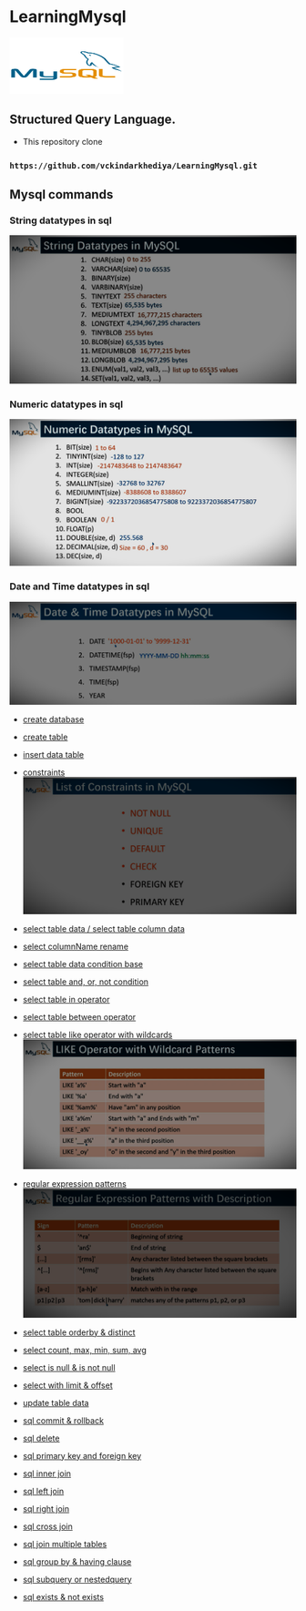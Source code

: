 # LearningMysql

<code align=center><img src="https://github.com/devicons/devicon/blob/master/icons/mysql/mysql-original-wordmark.svg" title="mysql" alt="mysql" width="200" height="100"/></code>

## Structured Query Language.

* This repository clone
### `https://github.com/vckindarkhediya/LearningMysql.git`

## Mysql commands

### String datatypes in sql 
<code align=center><img src="string_datatypes.png" title="string datatypes" alt="string" /></code>


### Numeric datatypes in sql 
<code align=center><img src="numeric_datatypes.png" title="numeric datatypes" alt="numeric" /></code>


### Date and Time datatypes in sql 
<code align=center><img src="date_and_time_datatypes.png" title="date_and_time datatypes" alt="date_and_time" /></code>


* [create database ](https://github.com/vckindarkhediya/LearningMysql/blob/mysql/Day-1-Learning/index.html)
* [create table ](https://github.com/vckindarkhediya/LearningMysql/blob/mysql/Day-2-Learning/index.html)
* [insert data table](https://github.com/vckindarkhediya/LearningMysql/blob/mysql/Day-3-Learning/index.html)
* [constraints](https://github.com/vckindarkhediya/LearningMysql/blob/mysql/Day-4-Learning/index.html)
<code align=center><img src="constraints.png" title="constraints" alt="constraints" /></code>

* [select table data / select table column data](https://github.com/vckindarkhediya/LearningMysql/blob/mysql/Day-5-Learning/index.html)
* [select columnName rename](https://github.com/vckindarkhediya/LearningMysql/blob/mysql/Day-6-Learning/index.html)
* [select table data condition base](https://github.com/vckindarkhediya/LearningMysql/blob/mysql/Day-7-Learning/index.html)
* [select table and, or, not condition](https://github.com/vckindarkhediya/LearningMysql/blob/mysql/Day-8-Learning/index.html)
* [select table in operator](https://github.com/vckindarkhediya/LearningMysql/blob/mysql/Day-9-Learning/index.html)
* [select table between operator](https://github.com/vckindarkhediya/LearningMysql/blob/mysql/Day-10-Learning/index.html)
* [select table like operator with wildcards](https://github.com/vckindarkhediya/LearningMysql/blob/mysql/Day-11-Learning/index.html)
<code align=center><img src="like_operator_with_wildcards.png" title="like_operator_with_wildcards" alt="like_operator_with_wildcards" /></code>

* [regular expression patterns](https://github.com/vckindarkhediya/LearningMysql/blob/mysql/Day-12-Learning/index.html)
<code align=center><img src="sql_regular_expression_patterns.png" title="sql_regular_expression_patterns" alt="sql_regular_expression_patterns" /></code>

* [select table orderby & distinct](https://github.com/vckindarkhediya/LearningMysql/blob/mysql/Day-13-Learning/index.html)

* [select count, max, min, sum, avg](https://github.com/vckindarkhediya/LearningMysql/blob/mysql/Day-14-Learning/index.html)

* [select is null & is not null](https://github.com/vckindarkhediya/LearningMysql/blob/mysql/Day-15-Learning/index.html)

* [select with limit & offset](https://github.com/vckindarkhediya/LearningMysql/blob/mysql/Day-16-Learning/index.html)

* [update table data](https://github.com/vckindarkhediya/LearningMysql/blob/mysql/Day-17-Learning/index.html)

* [sql commit & rollback](https://github.com/vckindarkhediya/LearningMysql/blob/mysql/Day-18-Learning/index.html)

* [sql delete](https://github.com/vckindarkhediya/LearningMysql/blob/mysql/Day-19-Learning/index.html)

* [sql primary key and foreign key](https://github.com/vckindarkhediya/LearningMysql/blob/mysql/Day-20-Learning/index.html)

* [sql inner join](https://github.com/vckindarkhediya/LearningMysql/blob/mysql/Day-21-Learning/index.html)

* [sql left join](https://github.com/vckindarkhediya/LearningMysql/blob/mysql/Day-22-Learning/index.html)

* [sql right join](https://github.com/vckindarkhediya/LearningMysql/blob/mysql/Day-23-Learning/index.html)

* [sql cross join](https://github.com/vckindarkhediya/LearningMysql/blob/mysql/Day-24-Learning/index.html)

* [sql join multiple tables](https://github.com/vckindarkhediya/LearningMysql/blob/mysql/Day-25-Learning/index.html)

* [sql group by & having clause](https://github.com/vckindarkhediya/LearningMysql/blob/mysql/Day-26-Learning/index.html)

* [sql subquery or nestedquery](https://github.com/vckindarkhediya/LearningMysql/blob/mysql/Day-27-Learning/index.html)

* [sql exists & not exists](https://github.com/vckindarkhediya/LearningMysql/blob/mysql/Day-28-Learning/index.html)